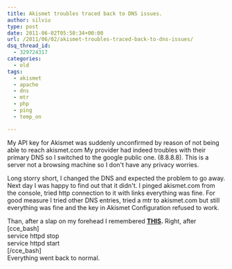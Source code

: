 ```yaml
---
title: Akismet troubles traced back to DNS issues.
author: silviu
type: post
date: 2011-06-02T05:50:34+00:00
url: /2011/06/02/akismet-troubles-traced-back-to-dns-issues/
dsq_thread_id:
  - 329724317
categories:
  - old
tags:
  - akismet
  - apache
  - dns
  - mtr
  - php
  - ping
  - temp_on

---
```

My API key for Akismet was suddenly unconfirmed by reason of not being able to reach akismet.com My provider had indeed troubles with their primary DNS so I switched to the google public one. (8.8.8.8). This is a server not a browsing machine so I don't have any privacy worries.

Long storry short, I changed the DNS and expected the problem to go away. Next day I was happy to find out that it didn't. I pinged akismet.com from the console, tried http connection to it with links everything was fine. For good measure I tried other DNS entries, tried a mtr to akismet.com but still everything was fine and the key in Akismet Configuration refused to work.

Than, after a slap on my forehead I remembered **[THIS][1].** Right, after  
[cce_bash]  
service httpd stop  
service httpd start  
[/cce_bash]  
Everything went back to normal.

 [1]: http://www.sgvulcan.com/php-code-misses-dns-updates/